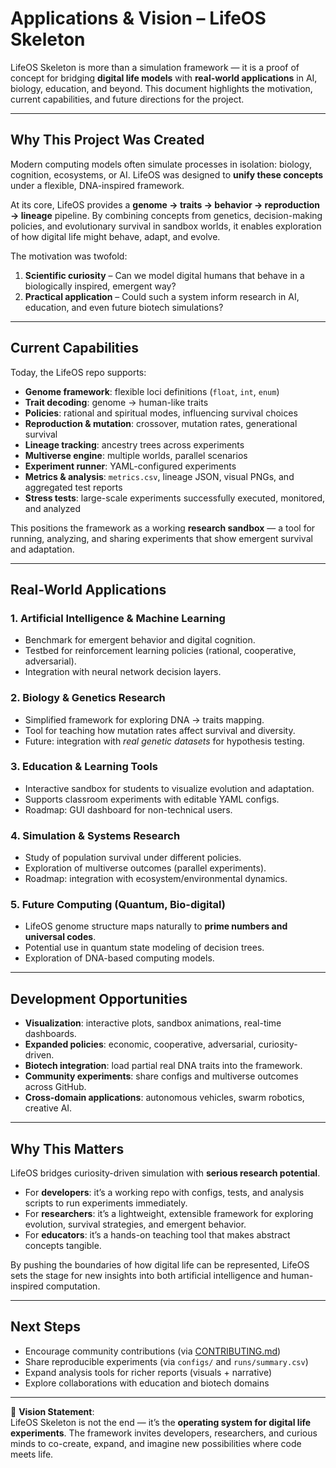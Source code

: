 # Applications & Vision – LifeOS Skeleton

LifeOS Skeleton is more than a simulation framework — it is a proof of concept for bridging **digital life models** with **real-world applications** in AI, biology, education, and beyond. This document highlights the motivation, current capabilities, and future directions for the project.

---

## Why This Project Was Created

Modern computing models often simulate processes in isolation: biology, cognition, ecosystems, or AI. LifeOS was designed to **unify these concepts** under a flexible, DNA-inspired framework.  

At its core, LifeOS provides a **genome → traits → behavior → reproduction → lineage** pipeline. By combining concepts from genetics, decision-making policies, and evolutionary survival in sandbox worlds, it enables exploration of how digital life might behave, adapt, and evolve.

The motivation was twofold:
1. **Scientific curiosity** – Can we model digital humans that behave in a biologically inspired, emergent way?  
2. **Practical application** – Could such a system inform research in AI, education, and even future biotech simulations?

---

## Current Capabilities

Today, the LifeOS repo supports:

- **Genome framework**: flexible loci definitions (`float`, `int`, `enum`)  
- **Trait decoding**: genome → human-like traits  
- **Policies**: rational and spiritual modes, influencing survival choices  
- **Reproduction & mutation**: crossover, mutation rates, generational survival  
- **Lineage tracking**: ancestry trees across experiments  
- **Multiverse engine**: multiple worlds, parallel scenarios  
- **Experiment runner**: YAML-configured experiments  
- **Metrics & analysis**: `metrics.csv`, lineage JSON, visual PNGs, and aggregated test reports  
- **Stress tests**: large-scale experiments successfully executed, monitored, and analyzed  

This positions the framework as a working **research sandbox** — a tool for running, analyzing, and sharing experiments that show emergent survival and adaptation.

---

## Real-World Applications

### 1. Artificial Intelligence & Machine Learning
- Benchmark for emergent behavior and digital cognition.  
- Testbed for reinforcement learning policies (rational, cooperative, adversarial).  
- Integration with neural network decision layers.  

### 2. Biology & Genetics Research
- Simplified framework for exploring DNA → traits mapping.  
- Tool for teaching how mutation rates affect survival and diversity.  
- Future: integration with *real genetic datasets* for hypothesis testing.  

### 3. Education & Learning Tools
- Interactive sandbox for students to visualize evolution and adaptation.  
- Supports classroom experiments with editable YAML configs.  
- Roadmap: GUI dashboard for non-technical users.  

### 4. Simulation & Systems Research
- Study of population survival under different policies.  
- Exploration of multiverse outcomes (parallel experiments).  
- Roadmap: integration with ecosystem/environmental dynamics.  

### 5. Future Computing (Quantum, Bio-digital)
- LifeOS genome structure maps naturally to **prime numbers and universal codes**.  
- Potential use in quantum state modeling of decision trees.  
- Exploration of DNA-based computing models.  

---

## Development Opportunities

- **Visualization**: interactive plots, sandbox animations, real-time dashboards.  
- **Expanded policies**: economic, cooperative, adversarial, curiosity-driven.  
- **Biotech integration**: load partial real DNA traits into the framework.  
- **Community experiments**: share configs and multiverse outcomes across GitHub.  
- **Cross-domain applications**: autonomous vehicles, swarm robotics, creative AI.  

---

## Why This Matters

LifeOS bridges curiosity-driven simulation with **serious research potential**.  
- For **developers**: it’s a working repo with configs, tests, and analysis scripts to run experiments immediately.  
- For **researchers**: it’s a lightweight, extensible framework for exploring evolution, survival strategies, and emergent behavior.  
- For **educators**: it’s a hands-on teaching tool that makes abstract concepts tangible.  

By pushing the boundaries of how digital life can be represented, LifeOS sets the stage for new insights into both artificial intelligence and human-inspired computation.

---

## Next Steps

- Encourage community contributions (via [CONTRIBUTING.md](CONTRIBUTING.md))  
- Share reproducible experiments (via `configs/` and `runs/summary.csv`)  
- Expand analysis tools for richer reports (visuals + narrative)  
- Explore collaborations with education and biotech domains  

---

📌 **Vision Statement**:  
LifeOS Skeleton is not the end — it’s the **operating system for digital life experiments**. The framework invites developers, researchers, and curious minds to co-create, expand, and imagine new possibilities where code meets life.
